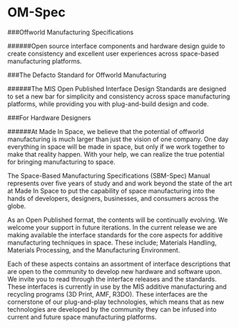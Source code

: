# OM-Spec
###Offworld Manufacturing Specifications

######Open source interface components and hardware design guide to create consistency and excellent user experiences across space-based manufacturing platforms.

###The Defacto Standard for Offworld Manufacturing

######The MIS Open Published Interface Design Standards are designed to set a new bar for simplicity and consistency across space manufacturing platforms, while providing you with plug-and-build design and code.

###For Hardware Designers

######At Made In Space, we believe that the potential of offworld manufacturing is much larger than just the vision of one company. One day everything in space will be made in space, but only if we work together to make that reality happen. With your help, we can realize the true potential for bringing manufacturing to space.

The Space-Based Manufacturing Specifications (SBM-Spec) Manual represents over five years of study and and work beyond the state of the art at Made In Space to put the capability of space manufacturing into the hands of developers, designers, businesses, and consumers across the globe. 

As an Open Published format, the contents will be continually evolving. We welcome your support in future iterations. In the current release we are making available the interface standards for the core aspects for additive manufacturing techniques in space. These include; Materials Handling, Materials Processing, and the Manufacturing Environment.

Each of these aspects contains an assortment of interface descriptions that are open to the community to develop new hardware and software upon. We invite you to read through the interface releases and the standards. These interfaces is currently in use by the MIS additive manufacturing and recycling programs (3D Print, AMF, R3DO). These interfaces are the cornerstone of our plug-and-play technologies, which means that as new technologies are developed by the community they can be infused into current and future space manufacturing platforms.
